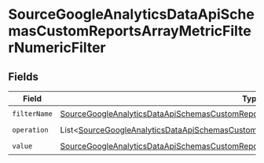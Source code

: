 # SourceGoogleAnalyticsDataApiSchemasCustomReportsArrayMetricFilterNumericFilter


## Fields

| Field                                                                                                                                                                                                              | Type                                                                                                                                                                                                               | Required                                                                                                                                                                                                           | Description                                                                                                                                                                                                        |
| ------------------------------------------------------------------------------------------------------------------------------------------------------------------------------------------------------------------ | ------------------------------------------------------------------------------------------------------------------------------------------------------------------------------------------------------------------ | ------------------------------------------------------------------------------------------------------------------------------------------------------------------------------------------------------------------ | ------------------------------------------------------------------------------------------------------------------------------------------------------------------------------------------------------------------ |
| `filterName`                                                                                                                                                                                                       | [SourceGoogleAnalyticsDataApiSchemasCustomReportsArrayMetricFilterMetricsFilter1FilterName](../../models/shared/SourceGoogleAnalyticsDataApiSchemasCustomReportsArrayMetricFilterMetricsFilter1FilterName.md)      | :heavy_check_mark:                                                                                                                                                                                                 | N/A                                                                                                                                                                                                                |
| `operation`                                                                                                                                                                                                        | List\<[SourceGoogleAnalyticsDataApiSchemasCustomReportsArrayMetricFilterMetricsFilterValidEnums](../../models/shared/SourceGoogleAnalyticsDataApiSchemasCustomReportsArrayMetricFilterMetricsFilterValidEnums.md)> | :heavy_check_mark:                                                                                                                                                                                                 | N/A                                                                                                                                                                                                                |
| `value`                                                                                                                                                                                                            | [SourceGoogleAnalyticsDataApiSchemasCustomReportsArrayMetricFilterValue](../../models/shared/SourceGoogleAnalyticsDataApiSchemasCustomReportsArrayMetricFilterValue.md)                                            | :heavy_check_mark:                                                                                                                                                                                                 | N/A                                                                                                                                                                                                                |